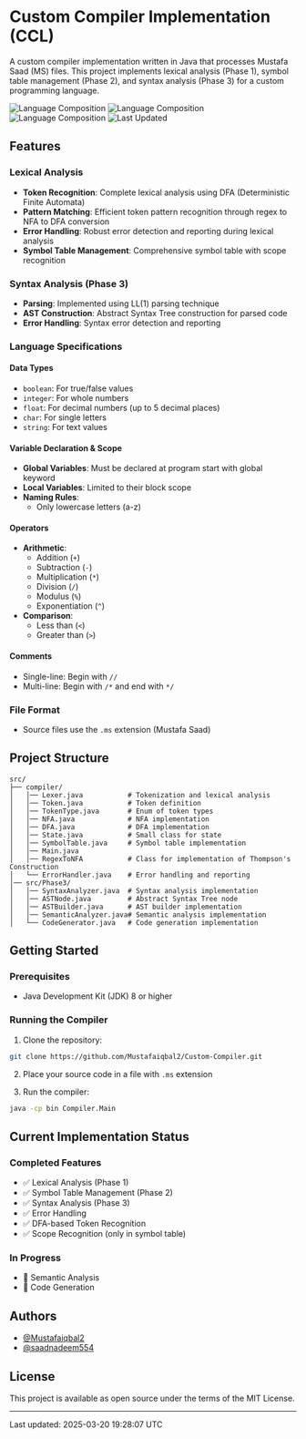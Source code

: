 # Custom Compiler Implementation (CCL)

A custom compiler implementation written in Java that processes Mustafa Saad (MS) files. This project implements lexical analysis (Phase 1), symbol table management (Phase 2), and syntax analysis (Phase 3) for a custom programming language.

![Language Composition](https://img.shields.io/badge/Java-43.6%25-orange)
![Language Composition](https://img.shields.io/badge/C-29.2%25-blue)
![Language Composition](https://img.shields.io/badge/C++-26.3%25-red)
![Last Updated](https://img.shields.io/badge/last%20updated-2025--03--20-brightgreen)

## Features

### Lexical Analysis
- **Token Recognition**: Complete lexical analysis using DFA (Deterministic Finite Automata)
- **Pattern Matching**: Efficient token pattern recognition through regex to NFA to DFA conversion
- **Error Handling**: Robust error detection and reporting during lexical analysis
- **Symbol Table Management**: Comprehensive symbol table with scope recognition

### Syntax Analysis (Phase 3)
- **Parsing**: Implemented using LL(1) parsing technique
- **AST Construction**: Abstract Syntax Tree construction for parsed code
- **Error Handling**: Syntax error detection and reporting

### Language Specifications

#### Data Types
- `boolean`: For true/false values
- `integer`: For whole numbers
- `float`: For decimal numbers (up to 5 decimal places)
- `char`: For single letters
- `string`: For text values

#### Variable Declaration & Scope
- **Global Variables**: Must be declared at program start with global keyword
- **Local Variables**: Limited to their block scope
- **Naming Rules**:
  - Only lowercase letters (a-z)

#### Operators
- **Arithmetic**: 
  - Addition (`+`)
  - Subtraction (`-`)
  - Multiplication (`*`)
  - Division (`/`)
  - Modulus (`%`)
  - Exponentiation (`^`)
- **Comparison**:
  - Less than (`<`)
  - Greater than (`>`)

#### Comments
- Single-line: Begin with `//`
- Multi-line: Begin with `/*` and end with `*/`

### File Format
- Source files use the `.ms` extension (Mustafa Saad)

## Project Structure

```
src/
├── compiler/
│   │── Lexer.java           # Tokenization and lexical analysis
│   │── Token.java           # Token definition
│   │── TokenType.java       # Enum of token types
│   │── NFA.java             # NFA implementation
│   │── DFA.java             # DFA implementation
│   │── State.java           # Small class for state
│   │── SymbolTable.java     # Symbol table implementation
│   │── Main.java
│   │── RegexToNFA           # Class for implementation of Thompson's Construction
│   └── ErrorHandler.java    # Error handling and reporting
│── src/Phase3/
│   │── SyntaxAnalyzer.java  # Syntax analysis implementation
│   │── ASTNode.java         # Abstract Syntax Tree node
│   │── ASTBuilder.java      # AST builder implementation
│   │── SemanticAnalyzer.java# Semantic analysis implementation
│   └── CodeGenerator.java   # Code generation implementation
```

## Getting Started

### Prerequisites
- Java Development Kit (JDK) 8 or higher

### Running the Compiler
1. Clone the repository:
```bash
git clone https://github.com/Mustafaiqbal2/Custom-Compiler.git
```

2. Place your source code in a file with `.ms` extension

3. Run the compiler:
```bash
java -cp bin Compiler.Main
```

## Current Implementation Status

### Completed Features
- ✅ Lexical Analysis (Phase 1)
- ✅ Symbol Table Management (Phase 2)
- ✅ Syntax Analysis (Phase 3)
- ✅ Error Handling
- ✅ DFA-based Token Recognition
- ✅ Scope Recognition (only in symbol table)

### In Progress
- 🔄 Semantic Analysis
- 🔄 Code Generation

## Authors

- [@Mustafaiqbal2](https://github.com/Mustafaiqbal2)
- [@saadnadeem554](https://github.com/saadnadeem554)

## License

This project is available as open source under the terms of the MIT License.

---
Last updated: 2025-03-20 19:28:07 UTC
